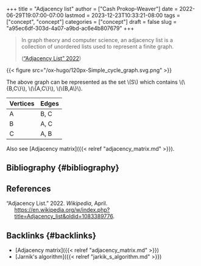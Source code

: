 +++
title = "Adjacency list"
author = ["Cash Prokop-Weaver"]
date = 2022-06-29T19:07:00-07:00
lastmod = 2023-12-23T10:33:21-08:00
tags = ["concept", "concept"]
categories = ["concept"]
draft = false
slug = "a95ec6df-303d-4a07-a9bd-ac6e4b807679"
+++

> In graph theory and computer science, an adjacency list is a collection of unordered lists used to represent a finite graph.
>
> (<a href="#citeproc_bib_item_1">“Adjacency List” 2022</a>)

{{< figure src="/ox-hugo/120px-Simple_cycle_graph.svg.png" >}}

The above graph can be represented as the set \\(S\\) which contains \\(\\{B,C\\}\\), \\(\\{A,C\\}\\), \\(\\{B,A\\}\\).

| Vertices | Edges |
|----------|-------|
| A        | B, C  |
| B        | A, C  |
| C        | A, B  |

Also see [Adjacency matrix]({{< relref "adjacency_matrix.md" >}}).


## Bibliography {#bibliography}

## References

<style>.csl-entry{text-indent: -1.5em; margin-left: 1.5em;}</style><div class="csl-bib-body">
  <div class="csl-entry"><a id="citeproc_bib_item_1"></a>“Adjacency List.” 2022. <i>Wikipedia</i>, April. <a href="https://en.wikipedia.org/w/index.php?title=Adjacency_list&oldid=1083389776">https://en.wikipedia.org/w/index.php?title=Adjacency_list&#38;oldid=1083389776</a>.</div>
</div>



## Backlinks {#backlinks}

-   [Adjacency matrix]({{< relref "adjacency_matrix.md" >}})
-   [Jarnik's algorithm]({{< relref "jarkik_s_algorithm.md" >}})
